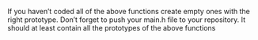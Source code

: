 If you haven’t coded all of the above functions create empty ones with the right prototype.
Don’t forget to push your main.h file to your repository. It should at least contain all the prototypes of the above functions
